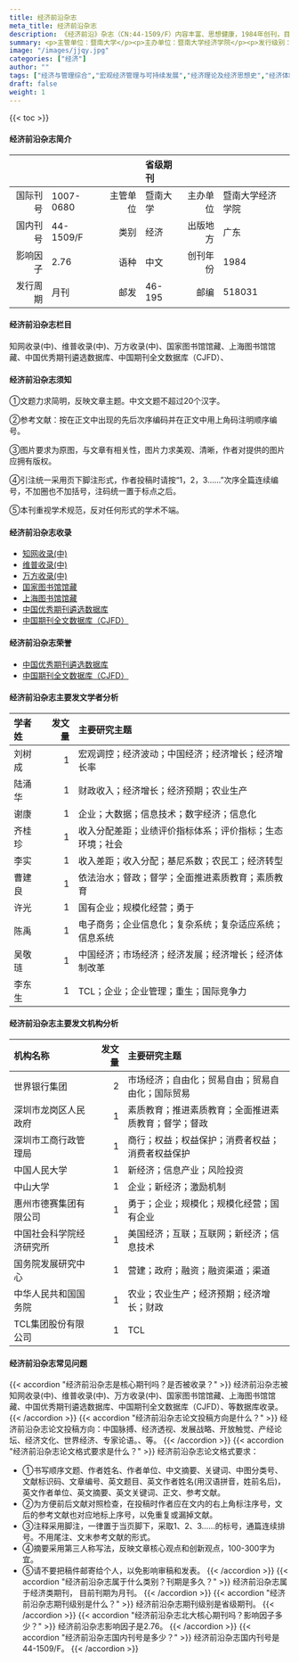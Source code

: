 ```yaml
---
title: 经济前沿杂志
meta_title: 经济前沿杂志
description: 《经济前沿》杂志（CN:44-1509/F）内容丰富、思想健康，1984年创刊，目前以月刊形式发行，刊物对外积极扩大宣传，致力于提高杂志质量与影响。 《经济前沿》现已更名为《产经评论》
summary: <p>主管单位：暨南大学</p><p>主办单位：暨南大学经济学院</p><p>发行级别：省级期刊</p><p>发行周期：月刊</p>
image: "/images/jjqy.jpg"
categories: ["经济"]
author: ""
tags: ["经济与管理综合","宏观经济管理与可持续发展","经济理论及经济思想史","经济体制改革","经济统计","农业经济","工业经济","交通运输经济","企业经济","旅游","文化经济","信息经济与邮政经济","服务业经济","贸易经济","财政与税收","金融","证券","保险","投资","会计","审计","市场研究与信息","管理学","领导学与决策学","科学研究管理",]
draft: false
weight: 1
---
```


{{< toc >}}

#### 经济前沿杂志简介
|               |                               |               | 省级期刊        |               |                           |
| ------------: | :---------------------------- | ------------: | :---------------------------- | ------------: | :------------------------ |
| 国际刊号      | 1007-0680   | 主管单位      | 暨南大学     | 主办单位      | 暨南大学经济学院     |
| 国内刊号      | 44-1509/F        | 类别          | 经济       | 出版地方      | 广东           |
| 影响因子      | 2.76        | 语种          | 中文             | 创刊年份      | 1984    |
| 发行周期      | 月刊    | 邮发          | 46-195              | 邮编          | 518031      |

#### 经济前沿杂志栏目
<span>知网收录(中)</span>、<span>维普收录(中)</span>、<span>万方收录(中)</span>、<span>国家图书馆馆藏</span>、<span>上海图书馆馆藏</span>、<span>中国优秀期刊遴选数据库</span>、<span>中国期刊全文数据库（CJFD）</span>、

#### 经济前沿杂志须知
<p><p>
	①文题力求简明，反映文章主题。中文文题不超过20个汉字。
</p><p>
	②参考文献：按在正文中出现的先后次序编码并在正文中用上角码注明顺序编号。
</p><p>
	③图片要求为原图，与文章有相关性，图片力求美观、清晰，作者对提供的图片应拥有版权。
</p><p>
	④引注统一采用页下脚注形式，作者投稿时请按“1，2，3……”次序全篇连续编号，不加圈也不加括号，注码统一置于标点之后。
</p><p>
	⑤本刊重视学术规范，反对任何形式的学术不端。
</p></p>


#### 经济前沿杂志收录
<ul>
    <li class="inline-block">
        <a class="bg-theme-light hover:bg-primary dark:bg-darkmode-theme-light dark:hover:bg-darkmode-primary dark:hover:text-dark m-1 block rounded px-3 py-1 hover:text-white" href="#经济前沿杂志收录">
        知网收录(中)
        </a>
    </li>
    <li class="inline-block">
        <a class="bg-theme-light hover:bg-primary dark:bg-darkmode-theme-light dark:hover:bg-darkmode-primary dark:hover:text-dark m-1 block rounded px-3 py-1 hover:text-white" href="#经济前沿杂志收录">
        维普收录(中)
        </a>
    </li>
    <li class="inline-block">
        <a class="bg-theme-light hover:bg-primary dark:bg-darkmode-theme-light dark:hover:bg-darkmode-primary dark:hover:text-dark m-1 block rounded px-3 py-1 hover:text-white" href="#经济前沿杂志收录">
        万方收录(中)
        </a>
    </li>
    <li class="inline-block">
        <a class="bg-theme-light hover:bg-primary dark:bg-darkmode-theme-light dark:hover:bg-darkmode-primary dark:hover:text-dark m-1 block rounded px-3 py-1 hover:text-white" href="#经济前沿杂志收录">
        国家图书馆馆藏
        </a>
    </li>
    <li class="inline-block">
        <a class="bg-theme-light hover:bg-primary dark:bg-darkmode-theme-light dark:hover:bg-darkmode-primary dark:hover:text-dark m-1 block rounded px-3 py-1 hover:text-white" href="#经济前沿杂志收录">
        上海图书馆馆藏
        </a>
    </li>
    <li class="inline-block">
        <a class="bg-theme-light hover:bg-primary dark:bg-darkmode-theme-light dark:hover:bg-darkmode-primary dark:hover:text-dark m-1 block rounded px-3 py-1 hover:text-white" href="#经济前沿杂志收录">
        中国优秀期刊遴选数据库
        </a>
    </li>
    <li class="inline-block">
        <a class="bg-theme-light hover:bg-primary dark:bg-darkmode-theme-light dark:hover:bg-darkmode-primary dark:hover:text-dark m-1 block rounded px-3 py-1 hover:text-white" href="#经济前沿杂志收录">
        中国期刊全文数据库（CJFD）
        </a>
    </li>
</ul>



#### 经济前沿杂志荣誉
<ul>
    <li class="inline-block">
        <a class="bg-theme-light hover:bg-primary dark:bg-darkmode-theme-light dark:hover:bg-darkmode-primary dark:hover:text-dark m-1 block rounded px-3 py-1 hover:text-white" href="#经济前沿杂志荣誉">
        中国优秀期刊遴选数据库
        </a>
    </li>
    <li class="inline-block">
        <a class="bg-theme-light hover:bg-primary dark:bg-darkmode-theme-light dark:hover:bg-darkmode-primary dark:hover:text-dark m-1 block rounded px-3 py-1 hover:text-white" href="#经济前沿杂志荣誉">
        中国期刊全文数据库（CJFD）
        </a>
    </li>
</ul>





#### 经济前沿杂志主要发文学者分析
| 学者姓                | 发文量                | 主要研究主题          |
| :------------         | --------------------: | :-------------------- |
| 刘树成   | 1     | 宏观调控；经济波动；中国经济；经济增长；经济增长率 |
| 陆涌华   | 1     | 财政收入；经济增长；经济预期；农业生产 |
| 谢康   | 1     | 企业；大数据；信息技术；数字经济；信息化 |
| 齐桂珍   | 1     | 收入分配差距；业绩评价指标体系；评价指标；生态环境；社会 |
| 李实   | 1     | 收入差距；收入分配；基尼系数；农民工；经济转型 |
| 曹建良   | 1     | 依法治水；督政；督学；全面推进素质教育；素质教育 |
| 许光   | 1     | 国有企业；规模化经营；勇于 |
| 陈禹   | 1     | 电子商务；企业信息化；复杂系统；复杂适应系统；信息系统 |
| 吴敬琏   | 1     | 中国经济；市场经济；经济发展；经济增长；经济体制改革 |
| 李东生   | 1     | TCL；企业；企业管理；重生；国际竞争力 |




#### 经济前沿杂志主要发文机构分析
| 机构名称              | 发文量                | 主要研究主题          |
| :------------         | --------------------: | :-------------------- |
| 世界银行集团   | 2     | 市场经济；自由化；贸易自由；贸易自由化；国际贸易 |
| 深圳市龙岗区人民政府   | 1     | 素质教育；推进素质教育；全面推进素质教育；督学；督政 |
| 深圳市工商行政管理局   | 1     | 商行；权益；权益保护；消费者权益；消费者权益保护 |
| 中国人民大学   | 1     | 新经济；信息产业；风险投资 |
| 中山大学   | 1     | 企业；新经济；激励机制 |
| 惠州市德赛集团有限公司   | 1     | 勇于；企业；规模化；规模化经营；国有企业 |
| 中国社会科学院经济研究所   | 1     | 美国经济；互联；互联网；新经济；信息技术 |
| 国务院发展研究中心   | 1     | 营建；政府；融资；融资渠道；渠道 |
| 中华人民共和国国务院   | 1     | 农业；农业生产；经济预期；经济增长；财政 |
| TCL集团股份有限公司   | 1     | TCL |







#### 经济前沿杂志常见问题
{{< accordion "经济前沿杂志是核心期刊吗？是否被收录？" >}}
经济前沿杂志被知网收录(中)、维普收录(中)、万方收录(中)、国家图书馆馆藏、上海图书馆馆藏、中国优秀期刊遴选数据库、中国期刊全文数据库（CJFD）、等数据库收录。
{{< /accordion >}}
{{< accordion "经济前沿杂志论文投稿方向是什么？" >}}
经济前沿杂志论文投稿方向：中国脉搏、经济透视、发展战略、开放触觉、产经论坛、经济文化、世界经济、专家论语。、等。
{{< /accordion >}}
{{< accordion "经济前沿杂志论文格式要求是什么？" >}}
经济前沿杂志论文格式要求：
- ①书写顺序文题、作者姓名、作者单位、中文摘要、关键词、中图分类号、文献标识码、文章编号、英文题目、英文作者姓名(用汉语拼音，姓前名后)，英文作者单位、英文摘要、英文关键词、正文、参考文献。
- ②为方便前后文献对照检查，在投稿时作者应在文内的右上角标注序号，文后的参考文献也对应地标上序号，以免重复或漏掉文献。
- ③注释采用脚注，一律置于当页脚下，采取1、2、3……的标号，通篇连续排号。不用尾注、文末参考文献的形式。
- ④摘要采用第三人称写法，反映文章核心观点和创新观点，100-300字为宜。
- ⑤请不要把稿件邮寄给个人，以免影响审稿和发表。
{{< /accordion >}}
{{< accordion "经济前沿杂志属于什么类别？刊期是多久？" >}}
经济前沿杂志属于经济类期刊， 目前刊期为月刊。
{{< /accordion >}}
{{< accordion "经济前沿杂志期刊级别是什么？" >}}
经济前沿杂志期刊级别是省级期刊。
{{< /accordion >}}
{{< accordion "经济前沿杂志北大核心期刊吗？影响因子多少？" >}}
经济前沿杂志影响因子是2.76。
{{< /accordion >}}
{{< accordion "经济前沿杂志国内刊号是多少？" >}}
经济前沿杂志国内刊号是44-1509/F。
{{< /accordion >}}